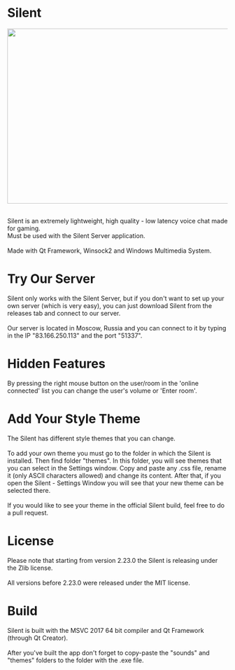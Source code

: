 ﻿# Silent
<p align="center">
  <img width="700" height="400" src="screenshot.png">
</p>
<br>
Silent is an extremely lightweight, high quality - low latency voice chat made for gaming.<br>
Must be used with the Silent Server application. <br>
<br>
Made with Qt Framework, Winsock2 and Windows Multimedia System.

# Try Our Server
Silent only works with the Silent Server, but if you don't want to set up your own server (which is very easy), you can just download Silent from the releases tab and connect to our server.<br>
<br>
Our server is located in Moscow, Russia and you can connect to it by typing in the IP "83.166.250.113" and the port "51337".

# Hidden Features
By pressing the right mouse button on the user/room in the 'online connected' list you can change the user's volume or 'Enter room'.

# Add Your Style Theme
The Silent has different style themes that you can change.<br>
<br>
To add your own theme you must go to the folder in which the Silent is installed. Then find folder "themes". In this folder, you will see themes that you can select in the Settings window. Copy and paste any .css file, rename it (only ASCII characters allowed) and change its content. After that, if you open the Silent - Settings Window you will see that your new theme can be selected there.<br>
<br>
If you would like to see your theme in the official Silent build, feel free to do a pull request.

# License
Please note that starting from version 2.23.0 the Silent is releasing under the Zlib license.<br>
<br>
All versions before 2.23.0 were released under the MIT license.

# Build
Silent is built with the MSVC 2017 64 bit compiler and Qt Framework (through Qt Creator).<br>
<br>
After you've built the app don't forget to copy-paste the "sounds" and "themes" folders to the folder with the .exe file.
